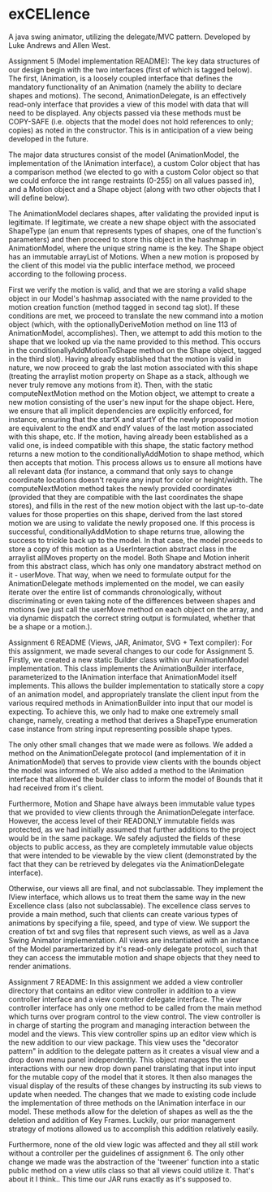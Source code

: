 # exCELlence
A java swing animator, utilizing the delegate/MVC pattern.
Developed by Luke Andrews and Allen West.

Assignment 5 (Model implementation README):
The key data structures of our design begin with the two interfaces
(first of which is tagged below). The first, IAnimation, is a loosely coupled
interface that defines the mandatory functionality of an Animation (namely
the ability to declare shapes and motions). The second, AnimationDelegate,
is an effectively read-only interface that provides a view of this model
with data that will need to be displayed. Any objects passed via these methods
must be COPY-SAFE (i.e. objects that the model does not hold references to
only; copies) as noted in the constructor. This is in anticipation of a view
being developed in the future. 

The major data structures consist of the model (AnimationModel, the
implementation of the IAnimation interface), a custom Color object that
has a comparison method (we elected to go with a custom Color object so
that we could enforce the int range restraints (0-255) on all values
passed in), and a Motion object and a Shape object (along with two other
objects that I will define below).

The AnimationModel declares shapes, after validating the provided
input is legitimate. If legitimate, we create a new shape object with
the associated ShapeType (an enum that represents types of shapes, one
of the function's parameters) and then proceed to store this object in
the hashmap in AnimationModel, where the unique string name is the key.
The Shape object has an immutable arrayList of Motions. When a new motion
is proposed by the client of this model via the public interface method,
we proceed according to the following process.

First we verify the motion is valid, and that we are storing a valid
shape object in our Model's hashmap associated with the name provided
to the motion creation function (method tagged in second tag slot). If
these conditions are met, we proceed to translate the new command into a
motion object (which, with the optionallyDeriveMotion method on line 113
of AnimationModel, accomplishes). Then, we attempt to add this motion to
the shape that we looked up via the name provided to this method. This
occurs in the conditionallyAddMotionToShape method on the Shape object,
tagged in the third slot). Having already established that the motion
is valid in nature, we now proceed to grab the last motion associated
with this shape (treating the arraylist motion property on Shape as a stack,
although we never truly remove any motions from it). Then, with the static
computeNextMotion method on the Motion object, we attempt to create a new
motion consisting of the user's new input for the shape object. Here, we
ensure that all implicit dependencies are explicitly enforced, for instance,
ensuring that the startX and startY of the newly proposed motion are
equivalent to the endX and endY values of the last motion associated with
this shape, etc. If the motion, having already been established as a valid
one, is indeed compatible with this shape, the static factory method
returns a new motion to the conditionallyAddMotion to shape method, which
then accepts that motion. This process allows us to ensure all motions have
all relevant data (for instance, a command that only says to change
coordinate locations doesn't require any input for color or height/width.
The computeNextMotion method takes the newly provided coordinates (provided
that they are compatible with the last coordinates the shape stores), and
fills in the rest of the new motion object with the last up-to-date values
for those properties on this shape, derived from the last stored motion we
are using to validate the newly proposed one. If this process is successful,
conditionallyAddMotion to shape returns true, allowing the success to
trickle back up to the model. In that case, the model proceeds to store a
copy of this motion as a UserInteraction abstract class in the arraylist
allMoves property on the model. Both Shape and Motion inherit from this
abstract class, which has only one mandatory abstract method on it - userMove.
That way, when we need to formulate output for the AnimationDelegate methods
implemented on the model, we can easily iterate over the entire list of
commands chronologically, without discriminating or even taking note of
the differences between shapes and motions (we just call the userMove
method on each object on the array, and via dynamic dispatch the correct
string output is formulated, whether that be a shape or a motion.).

Assignment 6 README (Views, JAR, Animator, SVG + Text compiler):
For this assignment, we made several changes to our code for Assignment 5.
Firstly, we created a new static Builder class within our AnimationModel
implementation. This class implements the AnimationBuilder interface,
parameterized to the IAnimation interface that AnimationModel itself
implements. This allows the builder implementation to statically store
a copy of an animation model, and appropriately translate the client input
from the various required methods in AnimationBuilder into input that our
model is expecting. To achieve this, we only had to make one extremely small
change, namely, creating a method that derives a ShapeType enumeration
case instance from string input representing possible shape types.

The only other small changes that we made were as follows. We added a method
on the AnimationDelegate protocol (and implementation of it in AnimationModel)
that serves to provide view clients with the bounds object the model was informed
of. We also added a method to the IAnimation interface that allowed the builder
class to inform the model of Bounds that it had received from it's client.

Furthermore, Motion and Shape have always been immutable value types that
we provided to view clients through the AnimationDelegate interface. However,
the access level of their READONLY immutable fields was protected, as we
had initially assumed that further additions to the project would be in the
same package. We safely adjusted the fields of these objects to public access,
as they are completely immutable value objects that were intended to be
viewable by the view client (demonstrated by the fact that they can be
retrieved by delegates via the AnimationDelegate interface).

Otherwise, our views all are final, and not subclassable. They implement the
IView interface, which allows us to treat them the same way in the new
Excellence class (also not subclassable). The excellence class serves to 
provide a main method, such that clients can create various types of
animations by specifying a file, speed, and type of view. We support the
creation of txt and svg files that represent such views, as well as a Java
Swing Animator implementation. All views are instantiated with an instance
of the Model paramertarized by it's read-only delegate protocol, such that
they can access the immutable motion and shape objects that they need to
render animations.

Assignment 7 README: In this assignment we added a view controller 
directory that contains an editor view controller in addition to a view 
controller interface and a view controller delegate interface. The view 
controller interface has only one method to be called from the main method
which turns over program control to the view control. The view controller
is in charge of starting the program and managing interaction between the 
model and the views. This view controller spins up an editor view which
is the new addition to our view package. This view uses the "decorator \
pattern" in addition to the delegate pattern as it creates a visual view and 
a drop down menu panel independently. This object manages the user 
interactions with our new drop down panel translating that input into
input for the mutable copy of the model that it stores. It then also manages
the visual display of the results of these changes by instructing its sub
views to update when needed. The changes that we made to existing code 
include the implementation of three methods on the IAnimation interface
in our model. These methods allow for the deletion of shapes as well as the 
the deletion and addition of Key Frames. Luckily, our prior management
strategy of motions allowed us to accomplish this addition relatively easily.

Furthermore, none of the old view logic was affected and they all still work 
without a controller per the guidelines of assignment 6. The only other change 
we made was the abstraction of the 'tweener' function into a static public 
method on a view utils class so that all views could utilize it.
That's about it I think.. This time our JAR runs exactly as it's supposed to.


